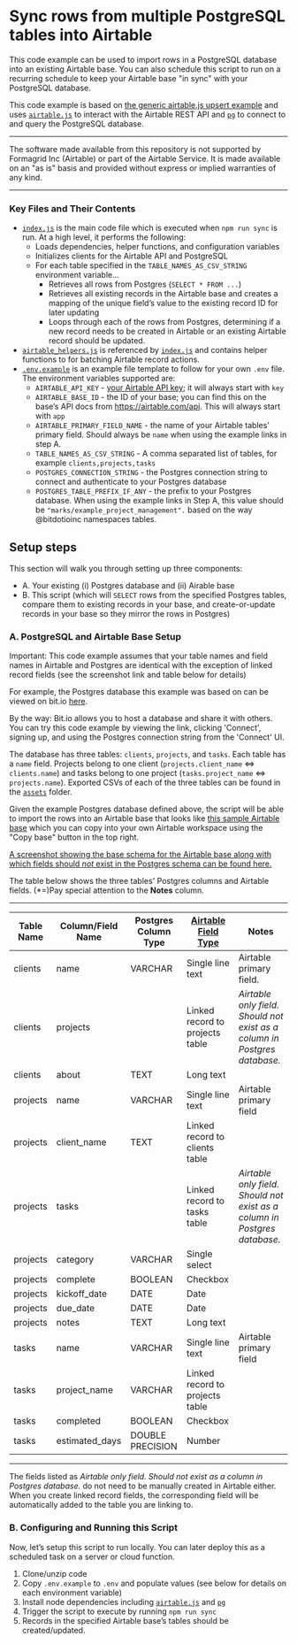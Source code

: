 # Sync rows from multiple PostgreSQL tables into Airtable

This code example can be used to import rows in a PostgreSQL database into an
existing Airtable base. You can also schedule this script to run on a recurring
schedule to keep your Airtable base "in sync" with your PostgreSQL database.

This code example is based on
[the generic airtable.js upsert example](.../../../../../javascript/using_airtable.js/)
and uses [`airtable.js`](https://github.com/airtable/airtable.js) to interact
with the Airtable REST API and [`pg`](https://node-postgres.com/) to connect to
and query the PostgreSQL database.

---

The software made available from this repository is not supported by Formagrid
Inc (Airtable) or part of the Airtable Service. It is made available on an "as
is" basis and provided without express or implied warranties of any kind.

---

### Key Files and Their Contents

- [`index.js`](index.js) is the main code file which is executed when
  `npm run sync` is run. At a high level, it performs the following:
  - Loads dependencies, helper functions, and configuration variables
  - Initializes clients for the Airtable API and PostgreSQL
  - For each table specified in the `TABLE_NAMES_AS_CSV_STRING` environment
    variable...
    - Retrieves all rows from Postgres (`SELECT * FROM ...`)
    - Retrieves all existing records in the Airtable base and creates a mapping
      of the unique field’s value to the existing record ID for later updating
    - Loops through each of the rows from Postgres, determining if a new record
      needs to be created in Airtable or an existing Airtable record should be
      updated.
- [`airtable_helpers.js`](airtable_helpers.js) is referenced by
  [`index.js`](index.js) and contains helper functions to for batching Airtable
  record actions.
- [`.env.example`](.env.example) is an example file template to follow for your
  own `.env` file. The environment variables supported are:
  - `AIRTABLE_API_KEY` -
    [your Airtable API key](https://support.airtable.com/hc/en-us/articles/219046777-How-do-I-get-my-API-key-);
    it will always start with `key`
  - `AIRTABLE_BASE_ID` - the ID of your base; you can find this on the base’s
    API docs from https://airtable.com/api. This will always start with `app`
  - `AIRTABLE_PRIMARY_FIELD_NAME` - the name of your Airtable tables' primary
    field. Should always be `name` when using the example links in step A.
  - `TABLE_NAMES_AS_CSV_STRING` - A comma separated list of tables, for example
    `clients,projects,tasks`
  - `POSTGRES_CONNECTION_STRING` - the Postgres connection string to connect and
    authenticate to your Postgres database
  - `POSTGRES_TABLE_PREFIX_IF_ANY` - the prefix to your Postgres database. When
    using the example links in Step A, this value should be
    `"marks/example_project_management".` based on the way @bitdotioinc
    namespaces tables.

## Setup steps

This section will walk you through setting up three components:

- A. Your existing (i) Postgres database and (ii) Airable base
- B. This script (which will `SELECT` rows from the specified Postgres tables,
  compare them to existing records in your base, and create-or-update records in
  your base so they mirror the rows in Postgres)

### A. PostgreSQL and Airtable Base Setup

Important: This code example assumes that your table names and field names in
Airtable and Postgres are identical with the exception of linked record fields
(see the screenshot link and table below for details)

For example, the Postgres database this example was based on can be viewed on
bit.io [here](https://bit.io/marks/example_project_management).

By the way: Bit.io allows you to host a database and share it with others. You
can try this code example by viewing the link, clicking 'Connect', signing up,
and using the Postgres connection string from the 'Connect' UI.

The database has three tables: `clients`, `projects`, and `tasks`. Each table
has a `name` field. Projects belong to one client (`projects.client_name` <=>
`clients.name`) and tasks belong to one project (`tasks.project_name` <=>
`projects.name`). Exported CSVs of each of the three tables can be found in the
[`assets`](assets/) folder.

Given the example Postgres database defined above, the script will be able to
import the rows into an Airtable base that looks like
[this sample Airtable base](https://airtable.com/shr5pcwXTVGYMWNNq) which you
can copy into your own Airtable workspace using the "Copy base" button in the
top right.

[A screenshot showing the base schema for the Airtable base along with which fields should _not_ exist in the Postgres schema can be found here.](./assets/airtable_base_schema.png)

The table below shows the three tables' Postgres columns and Airtable fields.
(*=)Pay special attention to the **Notes** column.

---

| **Table Name** | **Column/Field Name** | **Postgres Column Type** | [**Airtable Field Type**](https://support.airtable.com/hc/en-us/articles/360055885353-Field-types-overview) | **Notes**                                                                 |
| -------------- | --------------------- | ------------------------ | ----------------------------------------------------------------------------------------------------------- | ------------------------------------------------------------------------- |
| clients        | name                  | VARCHAR                  | Single line text                                                                                            | Airtable primary field.                                                   |
| clients        | projects              |                          | Linked record to projects table                                                                             | _Airtable only field. Should not exist as a column in Postgres database._ |
| clients        | about                 | TEXT                     | Long text                                                                                                   |                                                                           |
| projects       | name                  | VARCHAR                  | Single line text                                                                                            | Airtable primary field                                                    |
| projects       | client_name           | TEXT                     | Linked record to clients table                                                                              |                                                                           |
| projects       | tasks                 |                          | Linked record to tasks table                                                                                | _Airtable only field. Should not exist as a column in Postgres database._ |
| projects       | category              | VARCHAR                  | Single select                                                                                               |                                                                           |
| projects       | complete              | BOOLEAN                  | Checkbox                                                                                                    |                                                                           |
| projects       | kickoff_date          | DATE                     | Date                                                                                                        |                                                                           |
| projects       | due_date              | DATE                     | Date                                                                                                        |                                                                           |
| projects       | notes                 | TEXT                     | Long text                                                                                                   |                                                                           |
| tasks          | name                  | VARCHAR                  | Single line text                                                                                            | Airtable primary field                                                    |
| tasks          | project_name          | VARCHAR                  | Linked record to projects table                                                                             |                                                                           |
| tasks          | completed             | BOOLEAN                  | Checkbox                                                                                                    |                                                                           |
| tasks          | estimated_days        | DOUBLE PRECISION         | Number                                                                                                      |                                                                           |

---

The fields listed as _Airtable only field. Should not exist as a column in
Postgres database._ do not need to be manually created in Airtable either. When
you create linked record fields, the corresponding field will be automatically
added to the table you are linking to.

### B. Configuring and Running this Script

Now, let’s setup this script to run locally. You can later deploy this as a
scheduled task on a server or cloud function.

1. Clone/unzip code
2. Copy `.env.example` to `.env` and populate values (see below for details on
   each environment variable)
3. Install node dependencies including
   [`airtable.js`](https://github.com/airtable/airtable.js) and
   [`pg`](https://node-postgres.com/)
4. Trigger the script to execute by running `npm run sync`
5. Records in the specified Airtable base’s tables should be created/updated.
